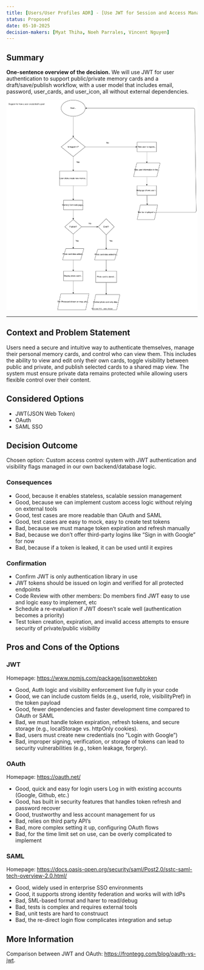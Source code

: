 ```yaml
---
title: [Users/User Profiles ADR] - [Use JWT for Session and Access Management]
status: Proposed
date: 05-10-2025
decision-makers: [Myat Thiha, Noeh Parrales, Vincent Nguyen]
---
```


## Summary

**One-sentence overview of the decision.**
We will use JWT for user authentication to support public/private memory cards and a draft/save/publish workflow, with a user model that includes email, password, user_cards, and user_icon, all without external dependencies.

![Image of user flowchart](userFlowChart.svg)

---

## Context and Problem Statement

Users need a secure and intuitive way to authenticate themselves, manage their personal memory cards, and control who can view them. This includes the ability to view and edit only their own cards, toggle visibility between public and private, and publish selected cards to a shared map view. The system must ensure private data remains protected while allowing users flexible control over their content.

## Considered Options

- JWT(JSON Web Token)
- OAuth
- SAML SSO

## Decision Outcome

Chosen option: Custom access control system with JWT authentication and visibility flags managed in our own backend/database logic.

### Consequences

- Good, because it enables stateless, scalable session management
- Good, because we can implement custom access logic without relying on external tools
- Good, test cases are more readable than OAuth and SAML
- Good, test cases are easy to mock, easy to create test tokens
- Bad, because we must manage token expiration and refresh manually
- Bad, because we don’t offer third-party logins like “Sign in with Google” for now
- Bad, because if a token is leaked, it can be used until it expires

### Confirmation

- Confirm JWT is only authentication library in use
- JWT tokens should be issued on login and verified for all protected endpoints
- Code Review with other members: Do members find JWT easy to use and logic easy to implement, etc
- Schedule a re-evaluation if JWT doesn’t scale well (authentication becomes a priority)
- Test token creation, expiration, and invalid access attempts to ensure security of private/public visibility

## Pros and Cons of the Options

### JWT

Homepage: <https://www.npmjs.com/package/jsonwebtoken>

- Good, Auth logic and visibility enforcement live fully in your code
- Good, we can include custom fields (e.g., userId, role, visibilityPref) in the token payload
- Good, fewer dependencies and faster development time compared to OAuth or SAML
- Bad, we must handle token expiration, refresh tokens, and secure storage (e.g., localStorage vs. httpOnly cookies).
- Bad, users must create new credentials (no "Login with Google”)
- Bad, improper signing, verification, or storage of tokens can lead to security vulnerabilities (e.g., token leakage, forgery).

### OAuth

Homepage: <https://oauth.net/>

- Good, quick and easy for login users
  Log in with existing accounts (Google, Github, etc.)
- Good, has built in security features that handles token refresh and password recover
- Good, trustworthy and less account management for us
- Bad, relies on third party API’s
- Bad, more complex setting it up, configuring OAuth flows
- Bad, for the time limit set on use, can be overly complicated to implement

### SAML

Homepage: <https://docs.oasis-open.org/security/saml/Post2.0/sstc-saml-tech-overview-2.0.html/>

- Good, widely used in enterprise SSO environments
- Good, it supports strong identity federation and works will with IdPs
- Bad, SML-based format and harer to read/debug
- Bad, tests is complex and requires external tools
- Bad, unit tests are hard to construuct
- Bad, the re-direct login flow complicates integration and setup

## More Information

Comparison between JWT and OAuth:
<https://frontegg.com/blog/oauth-vs-jwt>.
